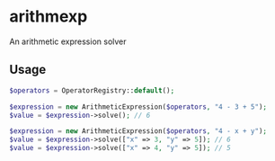 # arithmexp
An arithmetic expression solver

## Usage
```php
$operators = OperatorRegistry::default();

$expression = new ArithmeticExpression($operators, "4 - 3 + 5");
$value = $expression->solve(); // 6

$expression = new ArithmeticExpression($operators, "4 - x + y");
$value = $expression->solve(["x" => 3, "y" => 5]); // 6
$value = $expression->solve(["x" => 4, "y" => 5]); // 5
```
